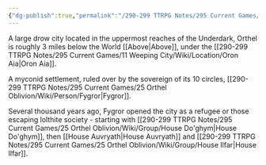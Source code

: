 ```yaml
---
{"dg-publish":true,"permalink":"/290-299 TTRPG Notes/295 Current Games/25 Orthel Oblivion/Wiki/Location/Orthel/"}
---
```



A large drow city located in the uppermost reaches of the Underdark, Orthel is roughly 3 miles below the World [[Above\|Above]], under the [[290-299 TTRPG Notes/295 Current Games/11 Weeping City/Wiki/Location/Oron Aia\|Oron Aia]].

A myconid settlement, ruled over by the sovereign of its 10 circles, [[290-299 TTRPG Notes/295 Current Games/25 Orthel Oblivion/Wiki/Person/Fygror\|Fygror]]. 

Several thousand years ago, Fygror opened the city as a refugee or those escaping lolthite society - starting with [[290-299 TTRPG Notes/295 Current Games/25 Orthel Oblivion/Wiki/Group/House Do'ghym\|House Do'ghym]], then [[House Auvryath\|House Auvryath]] and [[290-299 TTRPG Notes/295 Current Games/25 Orthel Oblivion/Wiki/Group/House Ilfar\|House Ilfar]].

